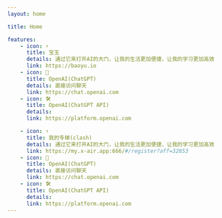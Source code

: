 ```yaml
---
layout: home

title: Home

features:
    - icon: ⚡️ 
      title: 宝玉
      details: 通过它来打开AI的大门，让我的生活更加便捷，让我的学习更加高效
      link: https://baoyu.io
    - icon: 🖖
      title: OpenAI(ChatGPT)
      details: 直接访问聊天
      link: https://chat.openai.com
    - icon: 🛠️
      title: OpenAI(ChatGPT API)
      details: 
      link: https://platform.openai.com

    - icon: ⚡️ 
      title: 我的专梯(clash)
      details: 通过它来打开AI的大门，让我的生活更加便捷，让我的学习更加高效
      link: https://my.x-air.app:666/#/register?aff=32853
    - icon: 🖖
      title: OpenAI(ChatGPT)
      details: 直接访问聊天
      link: https://chat.openai.com
    - icon: 🛠️
      title: OpenAI(ChatGPT API)
      details: 
      link: https://platform.openai.com
---
```





